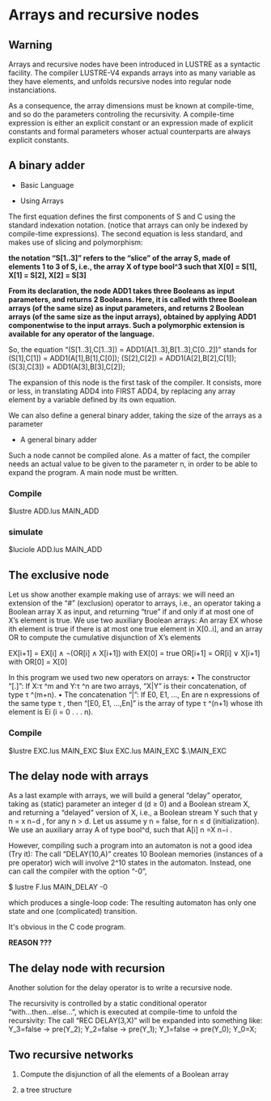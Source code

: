 # Arrays and recursive nodes

## Warning

Arrays and recursive nodes have been introduced in LUSTRE as a syntactic facility.
The compiler LUSTRE-V4 expands arrays into as many variable as they have elements, and unfolds recursive nodes into regular node instanciations.

As a consequence, the array dimensions must be known at compile-time, and so do the parameters controling the recursivity. A compile-time expression is either an explicit constant or an expression made of explicit constants and formal parameters whoser actual counterparts are always explicit constants.

## A binary adder

* Basic Language

* Using Arrays

The first equation defines the first components of S and C using the standard indexation notation.
(notice that arrays can only be indexed by compile-time expressions). The second equation is less
standard, and makes use of slicing and polymorphism:

**the notation “S[1..3]” refers to the “slice” of the array S, made of elements 1 to 3 of S, i.e.,
the array X of type bool^3 such that 
X[0] = S[1], X[1] = S[2], X[2] = S[3]**

**From its declaration, the node ADD1 takes three Booleans as input parameters, and returns 2
Booleans. Here, it is called with three Boolean arrays (of the same size) as input parameters,
and returns 2 Boolean arrays (of the same size as the input arrays), obtained by applying ADD1
componentwise to the input arrays. Such a polymorphic extension is available for any operator
of the language.**

So, the equation “(S[1..3],C[1..3]) = ADD1(A[1..3],B[1..3],C[0..2])” stands for
(S[1],C[1]) = ADD1(A[1],B[1],C[0]);
(S[2],C[2]) = ADD1(A[2],B[2],C[1]);
(S[3],C[3]) = ADD1(A[3],B[3],C[2]);

The expansion of this node is the first task of the compiler. It consists, more or less, in translating ADD4 into FIRST ADD4, by replacing any array element by a variable defined by its own equation. 

We can also define a general binary adder, taking the size of the arrays as a parameter

* A general binary adder


Such a node cannot be compiled alone. As a matter of fact, the compiler needs an actual value to be
given to the parameter n, in order to be able to expand the program. A main node must be written.

### Compile

$lustre ADD.lus MAIN_ADD

### simulate

$luciole ADD.lus MAIN_ADD

## The exclusive node

Let us show another example making use of arrays: we will need an extension of the “#”
(exclusion) operator to arrays, i.e., an operator taking a Boolean array X as input, and returning
“true” if and only if at most one of X’s element is true. We use two auxiliary Boolean arrays: An
array EX whose ith element is true if there is at most one true element in X[0..i], and an array OR
to compute the cumulative disjunction of X’s elements

EX[i+1] = EX[i] ∧ ¬(OR[i] ∧ X[i+1]) with EX[0] = true
OR[i+1] = OR[i] ∨ X[i+1] with OR[0] = X[0]

In this program we used two new operators on arrays:
• The constructor “[.]”: If X:τ ^m and Y:τ ^n are two arrays, “X|Y” is their concatenation, of
type τ ^(m+n).
• The concatenation “|”: If E0, E1, ..., En are n expressions of the same type τ , then
“[E0, E1, ...,En]” is the array of type τ ^(n+1) whose ith element is Ei (i = 0 . . . n).

### Compile

$lustre EXC.lus MAIN_EXC
$lux EXC.lus MAIN_EXC
$.\MAIN_EXC

## The delay node with arrays

As a last example with arrays, we will build a general “delay” operator, taking as (static) parameter
an integer d (d ≥ 0) and a Boolean stream X, and returning a “delayed” version of X, i.e., a Boolean
stream Y such that y n = x n−d , for any n > d. Let us assume y n = false, for n ≤ d (initialization).
We use an auxiliary array A of type bool^d, such that A[i] n =X n−i .

However, compiling such a program into an automaton is not a good idea (Try it): The call
“DELAY(10,A)” creates 10 Boolean memories (instances of a pre operator) wich will involve 2^10
states in the automaton. Instead, one can call the compiler with the option “-0”,

$ lustre F.lus MAIN_DELAY -0

which produces a single-loop code: The resulting automaton has only one state and one (complicated)
transition.

It's obvious in the C code program.

**REASON ???**

## The delay node with recursion

Another solution for the delay operator is to write a recursive node.

The recursivity is controlled by a static conditional operator “with...then...else...”, which
is executed at compile-time to unfold the recursivity: The call “REC DELAY(3,X)” will be expanded
into something like:
Y_3=false -> pre(Y_2);
Y_2=false -> pre(Y_1);
Y_1=false -> pre(Y_0);
Y_0=X;



## Two recursive networks

1. Compute the disjunction of all the elements of a Boolean array

2. a tree structure























